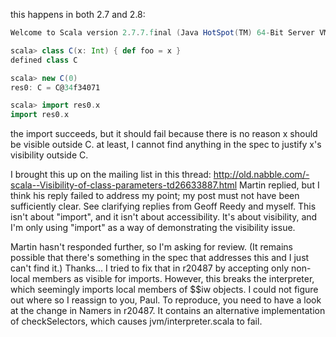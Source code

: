 this happens in both 2.7 and 2.8:
```scala
Welcome to Scala version 2.7.7.final (Java HotSpot(TM) 64-Bit Server VM, Java 1.6.0_17).

scala> class C(x: Int) { def foo = x }
defined class C

scala> new C(0)
res0: C = C@34f34071

scala> import res0.x
import res0.x
```

the import succeeds, but it should fail because there is no reason x should be visible outside C.
at least, I cannot find anything in the spec to justify x's visibility outside C.

I brought this up on the mailing list in this thread:
http://old.nabble.com/-scala--Visibility-of-class-parameters-td26633887.html
Martin replied, but I think his reply failed to address my point; my post must not have been sufficiently
clear. See clarifying replies from Geoff Reedy and myself. This isn't about "import", and it isn't about
accessibility. It's about visibility, and I'm only using "import" as a way of demonstrating the visibility issue.

Martin hasn't responded further, so I'm asking for review.  (It remains possible that there's something in the spec that addresses this and I just can't find it.) Thanks...
I tried to fix that in r20487 by accepting only non-local members as visible for imports. However, this breaks the interpreter, which seemingly imports local members of $$iw objects. I could not figure out where so I reassign to you, Paul. To reproduce, you need to have a look at the change in Namers in r20487. It contains an alternative implementation of checkSelectors, which causes jvm/interpreter.scala to fail.

